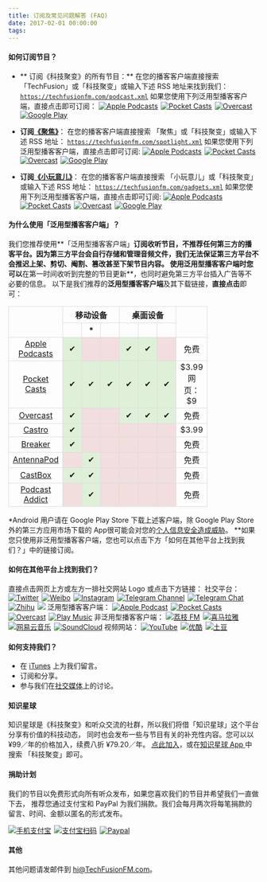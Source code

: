 ```yaml
---
title: 订阅及常见问题解答 (FAQ)
date: 2017-02-01 00:00:00
tags:
---
```

#### 如何订阅节目？
- ** 订阅《科技聚变》的所有节目：**
在您的播客客户端直接搜索 「TechFusion」或「科技聚变」或输入下述 RSS 地址来找到我们：
<code>https://techfusionfm.com/podcast.xml</code> 
如果您使用下列泛用型播客客户端，直接点击即可订阅：
<a href = "https://itunes.apple.com/cn/podcast/id1202658654"><img src="/images/Apple-Podcast-Icon-BW.svg" alt="Apple Podcasts"></a><span style="padding: 3px"></span><a href = "http://pca.st/podcast/28fcd200-cc7c-0134-10da-25324e2a541d"><img src="/images/Pocket-Casts-Icon-BW.svg" alt="Pocket Casts"></a><span style="padding: 3px"></span><a href = "https://overcast.fm/itunes1202658654"><img src="/images/Overcast-Icon-BW.svg" alt="Overcast"></a><span style="padding: 3px"></span><a href = "https://playmusic.app.goo.gl/?ibi=com.google.PlayMusic&isi=691797987&ius=googleplaymusic&link=https://play.google.com/music/m/Ipiouils7kq2tvqibapqnnwsm5u?t%3D%25E7%25A7%2591%25E6%258A%2580%25E8%2581%259A%25E5%258F%2598_%28TechFusion%29%26pcampaignid%3DMKT-na-all-co-pr-mu-pod-16"><img src="/images/Play-Music-Icon-BW.svg" alt="Google Play"></a>

- **订阅[《聚焦》](/categories/spotlight/)**：
在您的播客客户端直接搜索 「聚焦」或「科技聚变」或输入下述 RSS 地址：
<code>https://techfusionfm.com/spotlight.xml</code> 
如果您使用下列泛用型播客客户端，直接点击即可订阅:
<a href = "https://itunes.apple.com/cn/podcast/id1381044925"><img src="/images/Apple-Podcast-Icon-BW.svg" alt="Apple Podcasts"></a><span style="padding: 3px"></span><a href = "http://pca.st/podcast/56bc99d0-3256-0136-fa7b-0fe84b59566d"><img src="/images/Pocket-Casts-Icon-BW.svg" alt="Pocket Casts"></a><span style="padding: 3px"></span><a href = "https://overcast.fm/itunes1381044925"><img src="/images/Overcast-Icon-BW.svg" alt="Overcast"></a><span style="padding: 3px"></span><a href = "https://playmusic.app.goo.gl/?ibi=com.google.PlayMusic&isi=691797987&ius=googleplaymusic&apn=com.google.android.music&link=https://play.google.com/music/m/Izyfejnccthyoh6cbztto4i26l4?t%3D%25E3%2580%258A%25E8%2581%259A%25E7%2584%25A6%25E3%2580%258B(%25E3%2580%258A%25E7%25A7%2591%25E6%258A%2580%25E8%2581%259A%25E5%258F%2598%25E3%2580%258B%25E5%2587%25BA%25E5%2593%2581%25EF%25BC%2589%26pcampaignid%3DMKT-na-all-co-pr-mu-pod-16"><img src="/images/Play-Music-Icon-BW.svg" alt="Google Play"></a>


- **订阅[《小玩意儿》](/categories/gadgets/)**：
在您的播客客户端直接搜索 「小玩意儿」或「科技聚变」或输入下述 RSS 地址：
<code>https://techfusionfm.com/gadgets.xml</code> 
如果您使用下列泛用型播客客户端，直接点击即可订阅:
<a href = "https://itunes.apple.com/cn/podcast/id1381045277"><img src="/images/Apple-Podcast-Icon-BW.svg" alt="Apple Podcasts"></a><span style="padding: 3px"></span><a href = "http://pca.st/podcast/4cb431e0-324e-0136-fa7b-0fe84b59566d"><img src="/images/Pocket-Casts-Icon-BW.svg" alt="Pocket Casts"></a><span style="padding: 3px"></span><a href = "https://overcast.fm/itunes1381045277"><img src="/images/Overcast-Icon-BW.svg" alt="Overcast"></a><span style="padding: 3px"></span><a href = "https://playmusic.app.goo.gl/?ibi=com.google.PlayMusic&isi=691797987&ius=googleplaymusic&apn=com.google.android.music&link=https://play.google.com/music/m/Iy7ateo554qi35tlrbcgeenm66u?t%3D%25E3%2580%258A%25E5%25B0%258F%25E7%258E%25A9%25E6%2584%258F%25E5%2584%25BF%25E3%2580%258B(%25E3%2580%258A%25E7%25A7%2591%25E6%258A%2580%25E8%2581%259A%25E5%258F%2598%25E3%2580%258B%25E5%2587%25BA%25E5%2593%2581%25EF%25BC%2589%26pcampaignid%3DMKT-na-all-co-pr-mu-pod-16"><img src="/images/Play-Music-Icon-BW.svg" alt="Google Play"></a>

#### 为什么使用「泛用型播客客户端」？
我们您推荐使用**「泛用型播客客户端」**订阅收听节目，不推荐任何第三方的播客平台。因为第三方平台会自行存储和管理音频文件，**我们无法保证第三方平台不会推迟上架、剪切、阉割、篡改甚至下架节目内容**。 使用泛用型播客客户端时您可以**在第一时间收听到完整的节目更新**，也同时避免第三方平台插入广告等不必要的信息。
以下是我们推荐的**泛用型播客客户端**及其下载链接，**直接点击**即可：
<style>table {border-collapse: collapse;text-align: center;}th, td {width="100px" padding: 5px;border: 1px solid #ddd; width:21px;}tr:hover {background-color: #f5f5f5}</style><table style="width:100%"><tr><th rowspan="2"></th><th colspan="3">移动设备</th><th colspan="3">桌面设备</th><th rowspan="2"><i class="fa fa-dollar" aria-hidden="true"></i><tr><th><i class="fa fa-apple" aria-hidden="true"></i></th><th><i class="fa fa-android" aria-hidden="true"></i>*</th><th><i class="fa fa-windows" aria-hidden="true"></i></th><th><i class="fa fa-apple" aria-hidden="true"></i></th><th><i class="fa fa-windows" aria-hidden="true"></i></th><th><i class="fa fa-linux" aria-hidden="true"></i></th></th></tr><tr><td><a href="https://itunes.apple.com/cn/podcast/%E7%A7%91%E6%8A%80%E8%81%9A%E5%8F%98-techfusion/id1202658654?mt=2">Apple Podcasts</a></td><td style="background-color:#dff0d8">&#10004;</td><td style="background-color:#f2dede"></td><td style="background-color:#f2dede"></td><td style="background-color:#dff0d8">&#10004;</td><td style="background-color:#dff0d8">&#10004;</td><td style="background-color:#f2dede"></td><td>免费</td></tr><tr><td><a href = "http://www.shiftyjelly.com/android/pocketcasts">Pocket Casts</a></td><td style="background-color:#dff0d8">&#10004;</td><td style="background-color:#dff0d8">&#10004;</td><td style="background-color:#dff0d8">&#10004;</td><td style="background-color:#dff0d8">&#10004;</td><td style="background-color:#dff0d8">&#10004;</td><td style="background-color:#dff0d8">&#10004;</td><td>$3.99<br>网页：$9</td></tr><tr><td><a href = "https://overcast.fm/">Overcast</a></td><td style="background-color:#dff0d8">&#10004;</td><td style="background-color:#f2dede"></td><td style="background-color:#f2dede"></td><td style="background-color:#dff0d8">&#10004;</td><td style="background-color:#dff0d8">&#10004;</td><td style="background-color:#dff0d8">&#10004;</td><td>免费</td></tr><tr><td><a href = "http://supertop.co/castro/">Castro</a></td><td style="background-color:#dff0d8">&#10004;</td><td style="background-color:#f2dede"></td><td style="background-color:#f2dede"></td><td style="background-color:#f2dede"></td><td style="background-color:#f2dede"></td><td style="background-color:#f2dede"></td><td>$3.99</td></tr><tr><td><a href = "https://breaker.audio/">Breaker</a></td><td style="background-color:#dff0d8">&#10004;</td><td style="background-color:#f2dede"></td><td style="background-color:#f2dede"></td><td style="background-color:#f2dede"></td><td style="background-color:#f2dede"></td><td style="background-color:#f2dede"></td><td>免费</td></tr><tr><td><a href = "http://antennapod.org/">AntennaPod</a></td><td style="background-color:#f2dede"></td><td style="background-color:#dff0d8">&#10004;</td><td style="background-color:#f2dede"></td><td style="background-color:#f2dede"></td><td style="background-color:#f2dede"></td><td style="background-color:#f2dede"></td><td>免费</td></tr><tr><td><a href = "http://castbox.fm/">CastBox</a></td><td style="background-color:#dff0d8">&#10004;</td><td style="background-color:#dff0d8">&#10004;</td><td style="background-color:#f2dede"></td><td style="background-color:#f2dede"></td><td style="background-color:#f2dede"></td><td style="background-color:#f2dede"></td><td>免费</td></tr><tr><td><a href = "https://podcastaddict.uservoice.com/">Podcast Addict</a></td><td style="background-color:#f2dede"></td><td style="background-color:#dff0d8">&#10004;</td><td style="background-color:#f2dede"></td><td style="background-color:#f2dede"></td><td style="background-color:#f2dede"></td><td style="background-color:#f2dede"></td><td>免费</td></tr></table>

\*Android 用户请在 Google Play Store 下载上述客户端，除 Google Play Store 外的第三方应用市场下载的 App很可能会对您的[个人信息安全造成威胁](https://blog.avast.com/2015/10/09/more-malware-found-on-third-party-app-stores/)。
\*\*如果您只使用非泛用型播客客户端，您也可以点击下方「如何在其他平台上找到我们？」中的链接订阅。

#### 如何在其他平台上找到我们？
直接点击网页<i class="fa fa-arrow-circle-o-up" aria-hidden="true"></i>上方或<i class="fa fa-arrow-circle-o-left" aria-hidden="true"></i>左方一排社交网站 Logo 或点击下方链接：
社交平台：
<a href = "http://twitter.com/TechFusionFM"><img src="/images/Twitter-Badge-BW.svg" alt="Twitter"></a><span style="padding: 3px"></span><a href = "http://weibo.com/TechFusionFM"><img src="/images/Weibo-Badge-BW.svg"  alt="Weibo"></a><span style="padding: 3px"></span><a href = "http://instagram.com/TechFusionFM"><img src="/images/Instagram-Badge-BW.svg"  alt="Instagram"></a><span style="padding: 3px"></span><a href = "https://t.me/TechFusionFM"><img src="/images/Telegram-Channel-Badge-BW.svg" alt="Telegram Channel"></a><span style="padding: 3px"></span><a href = "https://t.me/TechFusionChat"><img src="/images/Telegram-Chat-Badge-BW.svg" alt="Telegram Chat"></a><span style="padding: 3px"></span><a href = "https://zhuanlan.zhihu.com/TechFusion"><img src="/images/Zhihu-Badge-BW.svg" alt="Zhihu"></a><span style="padding: 3px"></span><a href = "mailto:hi@TechFusionFM.com"><img src="/images/Email-Badge-BW.svg"></a>
泛用型播客客户端：
<a href = "https://itunes.apple.com/cn/artist/techfusionfm-com/1383309099"><img src="/images/Apple-Podcast-Badge-BW.svg" alt="Apple Podcast"></a><span style="padding: 3px"></span><a href = "http://pca.st/podcast/28fcd200-cc7c-0134-10da-25324e2a541d"><img src="/images/Pocket-Casts-Badge-BW.svg" alt="Pocket Casts"></a><span style="padding: 3px"></span><a href = "https://overcast.fm/itunes1202658654/techfusion"><img src="/images/Overcast-Badge-BW.svg" alt="Overcast"></a><span style="padding: 3px"></span><a href = "https://playmusic.app.goo.gl/?ibi=com.google.PlayMusic&isi=691797987&ius=googleplaymusic&link=https://play.google.com/music/m/Ipiouils7kq2tvqibapqnnwsm5u?t%3D%25E7%25A7%2591%25E6%258A%2580%25E8%2581%259A%25E5%258F%2598_%28TechFusion%29%26pcampaignid%3DMKT-na-all-co-pr-mu-pod-16"><img src="/images/Play-Music-Badge-BW.svg" alt="Play Music"></a>
非泛用型播客客户端：
<a href = "https://www.lizhi.fm/1494013/"><img src="/images/LizhiFM-Badge-BW.svg" alt="荔枝 FM"></a><span style="padding: 3px"></span><a href = "http://www.ximalaya.com/72456289/album/6648521"><img src="/images/Ximalaya-Badge-BW.svg" alt="喜马拉雅"></a><span style="padding: 3px"></span><a href = "http://music.163.com/#/djradio?id=347498120"><img src="/images/163-Music-Badge-BW.svg" alt="网易云音乐"></a><span style="padding: 3px"></span><a href = "https://soundcloud.com/techfusion"><img src="/images/SoundCloud-Badge-BW.svg" alt="SoundCloud"></a>
视频网站：
<a href = "https://www.youtube.com/channel/UC6uvHf21Tjm5lepw6P2Ki-Q"><img src="/images/YouTube-Badge-BW.svg" alt="YouTube"></a><span style="padding: 3px"></span><a href = "http://i.youku.com/techfusion"><img src="/images/Youku-Badge-BW.svg" alt="优酷"></a><span style="padding: 3px"></span><a href = "http://www.tudou.com/home/TechFusion"><img src="/images/Tudou-Badge-BW.svg" alt="土豆"></a>

#### 如何支持我们？
- 在 [iTunes](https://itunes.apple.com/cn/artist/techfusionfm-com/1383309099?mt=2) 上为我们留言。
- 订阅和分享。
- 参与我们在[社交媒体](/faq/)上的讨论。

#### 知识星球
知识星球是《科技聚变》和听众交流的社群，所以我们将借「知识星球」这个平台分享有价值的科技动态， 同时也会发布一些与节目有关的补充性内容。您可以以 ¥99／年的价格加入，续费八折 ¥79.20／年。
[点此加入](https://t.zsxq.com/IEmEM3f)，或在[知识星球 App ](https://www.xiaomiquan.com)中搜索 「科技聚变」即可。

#### 捐助计划
我们的节目以免费形式向所有听众发布，如果您喜欢我们的节目并希望我们一直做下去， 推荐您通过支付宝和 PayPal 为我们捐款。我们会每月两次将每笔捐款的留言、时间、金额以匿名的形式发布。

<a href = "https://qr.alipay.com/FKX09288AJOENI0MVZXM12"><img src="/images/Alipay-Phone.svg" alt="手机支付宝"></a><span style="padding: 3px"></span><a href = "/images/QR.JPG"><img src="/images/Alipay-PC.svg" alt="支付宝扫码"></a><span style="padding: 3px"></span><a href = "https://paypal.me/techfusionfm/5"><img src="/images/Paypal-Phone.svg" alt="Paypal"></a>

#### 其他
其他问题请发邮件到 hi@TechFusionFM.com。